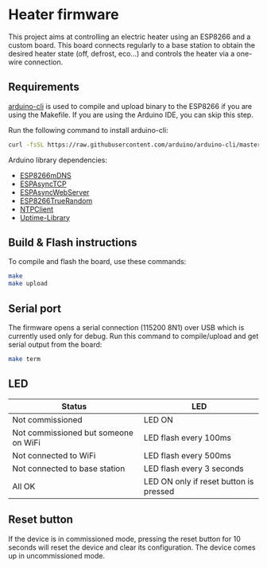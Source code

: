 # Heater firmware

This project aims at controlling an electric heater using an ESP8266 and a custom board. This board connects regularly to a base station to obtain the desired heater state (off, defrost, eco...) and controls the heater via a one-wire connection.

## Requirements

[arduino-cli](https://github.com/arduino/arduino-cli) is used to compile and upload binary to the ESP8266 if you are using the Makefile. If you are using the Arduino IDE, you can skip this step.

Run the following command to install arduino-cli:

```sh
curl -fsSL https://raw.githubusercontent.com/arduino/arduino-cli/master/install.sh | BINDIR=/usr/local/bin sh
```

Arduino library dependencies:

- [ESP8266mDNS](https://github.com/esp8266/Arduino/tree/master/libraries/ESP8266mDNS)
- [ESPAsyncTCP](https://github.com/me-no-dev/ESPAsyncTCP)
- [ESPAsyncWebServer](https://github.com/me-no-dev/ESPAsyncWebServer)
- [ESP8266TrueRandom](https://github.com/marvinroger/ESP8266TrueRandom)
- [NTPClient](https://github.com/arduino-libraries/NTPClient)
- [Uptime-Library](https://github.com/YiannisBourkelis/Uptime-Library)

## Build & Flash instructions

To compile and flash the board, use these commands:

```sh
make
make upload
```

## Serial port

The firmware opens a serial connection (115200 8N1) over USB which is currently used only for debug. Run this command to compile/upload and get serial output from the board:

```sh
make term
```

## LED

| Status                        | LED                                    |
| ----------------------------- | -------------------------------------- |
| Not commissioned              | LED ON                                 |
| Not commissioned but someone on WiFi | LED flash every 100ms           |
| Not connected to WiFi         | LED flash every 500ms                  |
| Not connected to base station | LED flash every 3 seconds              |
| All OK                        | LED ON only if reset button is pressed |

## Reset button

If the device is in commissioned mode, pressing the reset button for 10 seconds will reset
the device and clear its configuration. The device comes up in uncommissioned mode.
